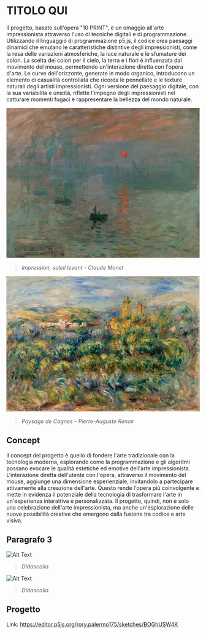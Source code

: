 # TITOLO QUI

Il progetto, basato sull'opera "10 PRINT", è un omaggio all'arte impressionista attraverso l'uso di tecniche digitali e di programmazione. Utilizzando il linguaggio di programmazione p5.js, il codice crea paesaggi dinamici che emulano le caratteristiche distintive degli impressionisti, come la resa delle variazioni atmosferiche, la luce naturale e le sfumature dei colori. La scelta dei colori per il cielo, la terra e i fiori è influenzata dal movimento del mouse, permettendo un'interazione diretta con l'opera d'arte. Le curve dell'orizzonte, generate in modo organico, introducono un elemento di casualità controllata che ricorda le pennellate e le texture naturali degli artisti impressionisti. Ogni versione del paesaggio digitale, con la sua variabilità e unicità, riflette l'impegno degli impressionisti nel catturare momenti fugaci e rappresentare la bellezza del mondo naturale.

![Alt Text](https://github.com/RobP17/archive-2024/blob/main/RobP17/Immagini/Monet_-_Impression%2C_Sunrise.jpg)
>_Impression, soleil levant - Claude Monet_  


![Alt Text](https://github.com/RobP17/archive-2024/blob/main/RobP17/Immagini/Pierre-Auguste-Renoir-Paysage-de-Cagnes.jpg)
>_Paysage de Cagnes - Pierre-Auguste Renoir_  


## Concept
Il concept del progetto è quello di  fondere l'arte tradizionale con la tecnologia moderna, esplorando come la programmazione e gli algoritmi possano evocare le qualità estetiche ed emotive dell'arte impressionista. 
L'interazione diretta dell'utente con l'opera, attraverso il movimento del mouse, aggiunge una dimensione esperienziale, invitandolo a partecipare attivamente alla creazione dell'arte. 
Questo rende l'opera più coinvolgente e mette in evidenza il potenziale della tecnologia di trasformare l'arte in un'esperienza interattiva e personalizzata. 
Il progetto, quindi, non è solo una celebrazione dell'arte impressionista, ma anche un'esplorazione delle nuove possibilità creative che emergono dalla fusione tra codice e arte visiva.

## Paragrafo 3
![Alt Text](https://github.com/RobP17/archive-2024/blob/main/RobP17/Immagini/Sequenza.gif)
>_Didascalia_

![Alt Text](https://github.com/RobP17/archive-2024/blob/main/RobP17/Immagini/Variazione_2.gif)
>_Didascalia_

## Progetto
Link: https://editor.p5js.org/rory.palermo175/sketches/BOGhUSW4K

